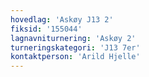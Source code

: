 ```yaml
---
hovedlag: 'Askøy J13 2'
fiksid: '155044'
lagnavniturnering: 'Askøy 2'
turneringskategori: 'J13 7er'
kontaktperson: 'Arild Hjelle'
---
```

